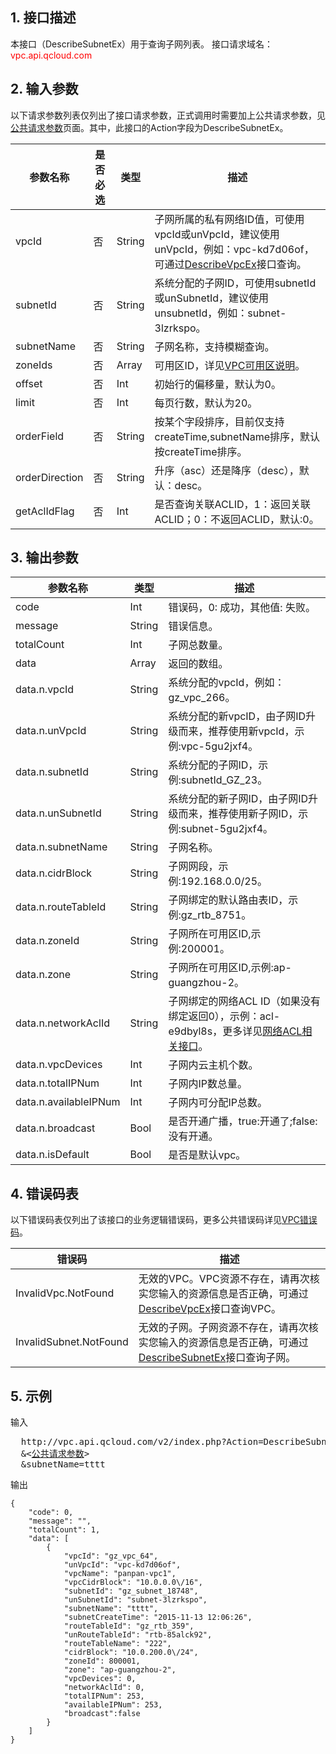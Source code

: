 ## 1. 接口描述
 
本接口（DescribeSubnetEx）用于查询子网列表。
接口请求域名：<font style="color:red">vpc.api.qcloud.com</font> 


## 2. 输入参数
以下请求参数列表仅列出了接口请求参数，正式调用时需要加上公共请求参数，见<a href="/document/product/215/4772" title="公共请求参数">公共请求参数</a>页面。其中，此接口的Action字段为DescribeSubnetEx。

| 参数名称 | 是否必选  | 类型 | 描述 |
|---------|---------|---------|---------|
| vpcId | 否 | String | 子网所属的私有网络ID值，可使用vpcId或unVpcId，建议使用unVpcId，例如：vpc-kd7d06of，可通过<a href="/document/api/215/1372" title="DescribeVpcEx">DescribeVpcEx</a>接口查询。 | 
| subnetId | 否 | String | 系统分配的子网ID，可使用subnetId或unSubnetId，建议使用unsubnetId，例如：subnet-3lzrkspo。|
| subnetName | 否 | String | 子网名称，支持模糊查询。 |
| zoneIds | 否 | Array | 可用区ID，详见<a href="/document/product/213/6091">VPC可用区说明</a>。 |
| offset | 否 | Int | 初始行的偏移量，默认为0。 |
| limit | 否 | Int | 每页行数，默认为20。 |
| orderField | 否 | String | 按某个字段排序，目前仅支持createTime,subnetName排序，默认按createTime排序。 |
| orderDirection | 否 | String | 升序（asc）还是降序（desc），默认：desc。 |
| getAclIdFlag | 否 | Int | 是否查询关联ACLID，1：返回关联ACLID；0：不返回ACLID，默认:0。 |

## 3. 输出参数

| 参数名称 | 类型 | 描述|
|---------|---------|---------|
| code| Int | 错误码，0: 成功，其他值: 失败。 |
| message |  String | 错误信息。 |
| totalCount |  Int |子网总数量。 |
| data | Array  | 返回的数组。 |
| data.n.vpcId | String | 系统分配的vpcId，例如：gz_vpc_266。|
| data.n.unVpcId | String | 系统分配的新vpcID，由子网ID升级而来，推荐使用新vpcId，示例:vpc-5gu2jxf4。|
| data.n.subnetId | String | 系统分配的子网ID，示例:subnetId_GZ_23。|
| data.n.unSubnetId | String | 系统分配的新子网ID，由子网ID升级而来，推荐使用新子网ID，示例:subnet-5gu2jxf4。|
| data.n.subnetName | String | 子网名称。|
| data.n.cidrBlock | String | 子网网段，示例:192.168.0.0/25。|
| data.n.routeTableId | String | 子网绑定的默认路由表ID，示例:gz_rtb_8751。|
| data.n.zoneId | String | 子网所在可用区ID,示例:200001。|
| data.n.zone | String | 子网所在可用区ID,示例:ap-guangzhou-2。|
| data.n.networkAclId | String | 子网绑定的网络ACL ID（如果没有绑定返回0），示例：acl-e9dbyl8s，更多详见<a href="/doc/api/245/1441" title="查询网络ACL">网络ACL相关接口</a>。|
| data.n.vpcDevices | Int | 子网内云主机个数。|
| data.n.totalIPNum | Int | 子网内IP数总量。|
| data.n.availableIPNum | Int | 子网内可分配IP总数。|
| data.n.broadcast | Bool | 是否开通广播，true:开通了;false:没有开通。|
| data.n.isDefault | Bool | 是否是默认vpc。 |

## 4. 错误码表
以下错误码表仅列出了该接口的业务逻辑错误码，更多公共错误码详见<a href="/doc/api/245/4924" title="VPC错误码">VPC错误码</a>。
 
| 错误码 | 描述 |
|---------|---------|
| InvalidVpc.NotFound | 无效的VPC。VPC资源不存在，请再次核实您输入的资源信息是否正确，可通过<a href="/document/api/215/4781" title="DescribeVpcEx">DescribeVpcEx</a>接口查询VPC。 |
| InvalidSubnet.NotFound | 无效的子网。子网资源不存在，请再次核实您输入的资源信息是否正确，可通过<a href="/document/api/215/1371" title="DescribeSubnetEx">DescribeSubnetEx</a>接口查询子网。 |

## 5. 示例
 
输入
<pre>
  http://vpc.api.qcloud.com/v2/index.php?Action=DescribeSubnetEx
  &<<a href="/doc/api/229/6976">公共请求参数</a>>
  &subnetName=tttt
</pre>

输出

```
{
    "code": 0,
    "message": "",
    "totalCount": 1,
    "data": [
        {
            "vpcId": "gz_vpc_64",
            "unVpcId": "vpc-kd7d06of",
            "vpcName": "panpan-vpc1",
            "vpcCidrBlock": "10.0.0.0\/16",
            "subnetId": "gz_subnet_18748",
            "unSubnetId": "subnet-3lzrkspo",
            "subnetName": "tttt",
            "subnetCreateTime": "2015-11-13 12:06:26",
            "routeTableId": "gz_rtb_359",
            "unRouteTableId": "rtb-85alck92",
            "routeTableName": "222",
            "cidrBlock": "10.0.200.0\/24",
            "zoneId": 800001,
            "zone": "ap-guangzhou-2",
            "vpcDevices": 0,
            "networkAclId": 0,
            "totalIPNum": 253,
            "availableIPNum": 253,
            "broadcast":false
        }
    ]
}
```

